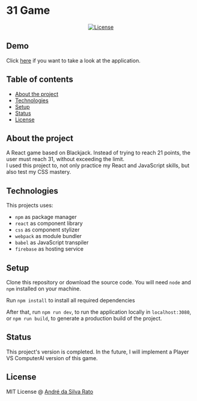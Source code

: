 # 31 Game

<div align="center">

[![License](https://img.shields.io/badge/license-MIT-blue)](/LICENSE.md)

</div>

## Demo

Click [here](https://asrato-website.web.app/) if you want to take a look at the application.

## Table of contents

  - [About the project](#about-the-project)
  - [Technologies](#technologies)
  - [Setup](#setup)
  - [Status](#status)
  - [License](#license)

## About the project

A React game based on Blackjack. Instead of trying to reach 21 points, the user must reach 31, without exceeding the limit.  
I used this project to, not only practice my React and JavaScript skills, but also test my CSS mastery.

## Technologies
This projects uses:
* `npm` as package manager
* `react` as component library
* `css` as component stylizer
* `webpack` as module bundler
* `babel` as JavaScript transpiler
* `firebase` as hosting service

## Setup

Clone this repository or download the source code. You will need `node` and `npm` installed on your machine.

Run `npm install` to install all required dependencies

After that, run `npm run dev`, to run the application locally in `localhost:3080`, or `npm run build`, to generate a production build of the project.

## Status

This project's version is completed. In the future, I will implement a Player VS ComputerAI version of this game. 

## License
MIT License @ [André da Silva Rato](https://github.com/asrato)